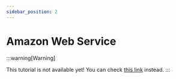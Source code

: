 ```yaml
---
sidebar_position: 2
---
```


# Amazon Web Service

:::warning[Warning]

This tutorial is not available yet! You can check [this link](https://www.docker.com/blog/docker-compose-from-local-to-amazon-ecs/) instead.
:::